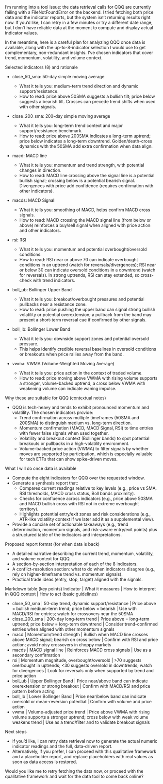 I’m running into a tool issue: the data retrieval calls for QQQ are currently failing with a FileNotFoundError on the backend. I tried fetching both price data and the indicator reports, but the system isn’t returning results right now. If you’d like, I can retry in a few minutes or try a different date range, but I don’t have reliable data at the moment to compute and display actual indicator values.

In the meantime, here is a careful plan for analyzing QQQ once data is available, along with the up-to-8-indicator selection I would use to get complementary, non-redundant insights. I’ve chosen indicators that cover trend, momentum, volatility, and volume context.

Selected indicators (8) and rationale
- close_50_sma: 50-day simple moving average
  - What it tells you: medium-term trend direction and dynamic support/resistance.
  - How to read: price above 50SMA suggests a bullish tilt; price below suggests a bearish tilt. Crosses can precede trend shifts when used with other signals.

- close_200_sma: 200-day simple moving average
  - What it tells you: long-term trend context and major support/resistance benchmark.
  - How to read: price above 200SMA indicates a long-term uptrend; price below indicates a long-term downtrend. Golden/death-cross dynamics with the 50SMA add extra confirmation when data align.

- macd: MACD line
  - What it tells you: momentum and trend strength, with potential changes in direction.
  - How to read: MACD line crossing above the signal line is a potential bullish signal; crossing below is a potential bearish signal. Divergences with price add confidence (requires confirmation with other indicators).

- macds: MACD Signal
  - What it tells you: smoothing of MACD, helps confirm MACD cross signals.
  - How to read: MACD crossing the MACD signal line (from below or above) reinforces a buy/sell signal when aligned with price action and other indicators.

- rsi: RSI
  - What it tells you: momentum and potential overbought/oversold conditions.
  - How to read: RSI near or above 70 can indicate overbought conditions in an uptrend (watch for reversals/divergences); RSI near or below 30 can indicate oversold conditions in a downtrend (watch for reversals). In strong uptrends, RSI can stay extended, so cross-check with trend indicators.

- boll_ub: Bollinger Upper Band
  - What it tells you: breakout/overbought pressures and potential pullbacks near a resistance zone.
  - How to read: price pushing the upper band can signal strong bullish volatility or potential overextension; a pullback from the band may present a short-term reversal cue if confirmed by other signals.

- boll_lb: Bollinger Lower Band
  - What it tells you: downside support zones and potential oversold pressure.
  - This helps identify credible reversal baselines in oversold conditions or breakouts when price rallies away from the band.

- vwma: VWMA (Volume-Weighted Moving Average)
  - What it tells you: price action in the context of traded volume.
  - How to read: price moving above VWMA with rising volume supports a stronger, volume-backed uptrend; a cross below VWMA with weakening volume can indicate waning impulse.

Why these are suitable for QQQ (contextual notes)
- QQQ is tech-heavy and tends to exhibit pronounced momentum and volatility. The chosen indicators provide:
  - Trend confirmation across multiple timeframes (50SMA and 200SMA) to distinguish medium vs. long-term direction.
  - Momentum confirmation (MACD, MACD Signal, RSI) to time entries with fewer false signals when used together.
  - Volatility and breakout context (Bollinger bands) to spot potential breakouts or pullbacks in a high-volatility environment.
  - Volume-backed price action (VWMA) to filter signals by whether moves are supported by participation, which is especially valuable for tech ETFs that can show spike-driven moves.

What I will do once data is available
- Compute the eight indicators for QQQ over the requested window.
- Generate a synthesis report that:
  - Compares current readings relative to key levels (e.g., price vs SMA, RSI thresholds, MACD cross status, Boll bands proximity).
  - Checks for confluence across indicators (e.g., price above 50SMA and MACD bullish cross with RSI not in extreme overbought territory).
  - Highlights potential entry/exit zones and risk considerations (e.g., ATR-like volatility context if we later add it as a supplemental view).
- Provide a concise set of actionable takeaways (e.g., trend determination, momentum signals, and risk-aware entry/exit points) plus a structured table of the indicators and interpretations.

Proposed report format (for when data is back)
- A detailed narrative describing the current trend, momentum, volatility, and volume context for QQQ.
- A section-by-section interpretation of each of the 8 indicators.
- A conflict-resolution section: what to do when indicators disagree (e.g., rely on higher-timeframe trend vs. momentum signals).
- Practical trade ideas (entry, stop, target) aligned with the signals.

Markdown table (key points)
Indicator | What it measures | How to interpret in QQQ context | How to act (basic guidelines)
- close_50_sma | 50-day trend, dynamic support/resistance | Price above = bullish medium-term trend; price below = bearish | Use with MACD/RSI for entries; watch for crossovers near the 50SMA
- close_200_sma | 200-day long-term trend | Price above = long-term uptrend; price below = long-term downtrend | Consider trend-confirmed entries when aligned with other momentum signals
- macd | Momentum/trend strength | Bullish when MACD line crosses above MACD signal; bearish on cross below | Confirm with RSI and price action; avoid noisy crossovers in choppy markets
- macds | MACD signal line | Reinforces MACD cross signals | Use as a secondary confirmation
- rsi | Momentum magnitude, overbought/oversold | >70 suggests overbought in uptrends; <30 suggests oversold in downtrends; watch for divergences | Look for reversals only when supported by trend and price action
- boll_ub | Upper Bollinger Band | Price near/above band can indicate overextension or strong breakout | Confirm with MACD/RSI and price pattern before acting
- boll_lb | Lower Bollinger Band | Price near/below band can indicate oversold or mean-reversion potential | Confirm with volume and price action
- vwma | Volume-adjusted price trend | Price above VWMA with rising volume supports a stronger uptrend; cross below with weak volume weakens trend | Use as a trend/filter and to validate breakout signals

Next steps
- If you’d like, I can retry data retrieval now to generate the actual numeric indicator readings and the full, data-driven report.
- Alternatively, if you prefer, I can proceed with this qualitative framework and a placeholder report, and replace placeholders with real values as soon as data access is restored.

Would you like me to retry fetching the data now, or proceed with the qualitative framework and wait for the data tool to come back online?